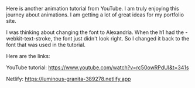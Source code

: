 Here is another animation tutorial from YouTube. I am truly enjoying this journey about animations. I am getting a lot of great ideas for my portfolio site.

I was thinking about changing the font to Alexandria. When the h1 had the -webkit-text-stroke, the font just didn't look right. So I changed it back to the font that was used in the tutorial.

Here are the links:

YouTube tutorial: https://www.youtube.com/watch?v=rc50owRPdUI&t=341s

Netlify: https://luminous-granita-389278.netlify.app